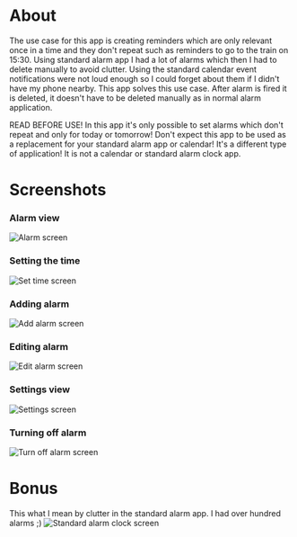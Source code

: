# About
The use case for this app is creating reminders which are only relevant once in a time and they don't repeat such as reminders to go to the train on 15:30.
Using standard alarm app I had a lot of alarms which then I had to delete manually to avoid clutter.
Using the standard calendar event notifications were not loud enough so I could forget about them if I didn't have my phone nearby.
This app solves this use case. After alarm is fired it is deleted, it doesn't have to be deleted manually as in normal alarm application.

READ BEFORE USE!
In this app it's only possible to set alarms which don't repeat and only for today or tomorrow!
Don't expect this app to be used as a replacement for your standard alarm app or calendar! 
It's a different type of application! It is not a calendar or standard alarm clock app.

# Screenshots
### Alarm view
![Alarm screen](./store/en/screens/alarms.png)
### Setting the time
![Set time screen](./store/en/screens/set_time.png)
### Adding alarm
![Add alarm screen](./store/en/screens/add_alarm.png)
### Editing alarm
![Edit alarm screen](./store/en/screens/edit_alarm.png)
### Settings view
![Settings screen](./store/en/screens/edit_alarm.png)
### Turning off alarm
![Turn off alarm screen](./store/en/screens/turn_off_alarm.png)

# Bonus
This what I mean by clutter in the standard alarm app. I had over hundred alarms ;)
![Standard alarm clock screen](./store/en/screens/standard_alarm_clock.png)

